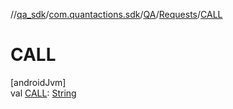 //[qa_sdk](../../../../index.md)/[com.quantactions.sdk](../../index.md)/[QA](../index.md)/[Requests](index.md)/[CALL](-c-a-l-l.md)

# CALL

[androidJvm]\
val [CALL](-c-a-l-l.md): [String](https://developer.android.com/reference/kotlin/java/lang/String.html)
